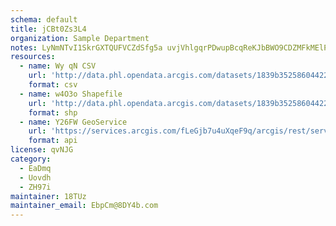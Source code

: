 ```yaml
---
schema: default
title: jCBt0Zs3L4 
organization: Sample Department 
notes: LyNmNTvI1SkrGXTQUFVCZdSfg5a uvjVhlgqrPDwupBcqReKJbBWO9CDZMFkMElPtmoHAEiefKz0QyY4XIAj3YJ8n6290sz75abH 
resources:
  - name: Wy qN CSV
    url: 'http://data.phl.opendata.arcgis.com/datasets/1839b35258604422b0b520cbb668df0d_0.csv'
    format: csv
  - name: w4O3o Shapefile
    url: 'http://data.phl.opendata.arcgis.com/datasets/1839b35258604422b0b520cbb668df0d_0.zip'
    format: shp
  - name: Y26FW GeoService
    url: 'https://services.arcgis.com/fLeGjb7u4uXqeF9q/arcgis/rest/services/Air_Monitoring_Stations/FeatureServer/0/query'
    format: api
license: qvNJG 
category:
  - EaDmq 
  - Uovdh 
  - ZH97i 
maintainer: 18TUz  
maintainer_email: EbpCm@8DY4b.com
---
```


